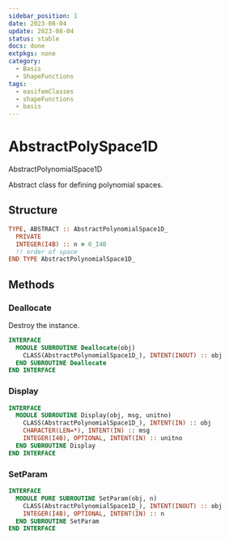 ```yaml
---
sidebar_position: 1
date: 2023-08-04
update: 2023-08-04
status: stable
docs: done
extpkgs: none
category:
  - Basis
  - ShapeFunctions
tags:
  - easifemClasses
  - shapeFunctions
  - basis
---
```


# AbstractPolySpace1D

<span class="badge badge--primary"> AbstractPolynomialSpace1D </span>

Abstract class for defining polynomial spaces.

## Structure

```fortran
TYPE, ABSTRACT :: AbstractPolynomialSpace1D_
  PRIVATE
  INTEGER(I4B) :: n = 0_I4B
  !! order of space
END TYPE AbstractPolynomialSpace1D_
```

## Methods

### Deallocate

Destroy the instance.

```fortran
INTERFACE
  MODULE SUBROUTINE Deallocate(obj)
    CLASS(AbstractPolynomialSpace1D_), INTENT(INOUT) :: obj
  END SUBROUTINE Deallocate
END INTERFACE
```

### Display

```fortran
INTERFACE
  MODULE SUBROUTINE Display(obj, msg, unitno)
    CLASS(AbstractPolynomialSpace1D_), INTENT(IN) :: obj
    CHARACTER(LEN=*), INTENT(IN) :: msg
    INTEGER(I4B), OPTIONAL, INTENT(IN) :: unitno
  END SUBROUTINE Display
END INTERFACE
```

### SetParam

```fortran
INTERFACE
  MODULE PURE SUBROUTINE SetParam(obj, n)
    CLASS(AbstractPolynomialSpace1D_), INTENT(INOUT) :: obj
    INTEGER(I4B), OPTIONAL, INTENT(IN) :: n
  END SUBROUTINE SetParam
END INTERFACE
```
